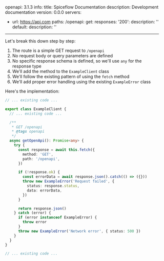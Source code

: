 openapi: 3.1.3
info:
  title: Spiceflow Documentation
  description: Development documentation
  version: 0.0.0
servers:
  - url: https://api.com
paths:
  /openapi:
    get:
      responses:
        '200':
          description: ''
        default:
          description: ''

---
Let's break this down step by step:

1. The route is a simple GET request to `/openapi`
2. No request body or query parameters are defined
3. No specific response schema is defined, so we'll use `any` for the response type
4. We'll add the method to the `ExampleClient` class
5. We'll follow the existing pattern of using the `fetch` method
6. We'll add proper error handling using the existing `ExampleError` class

Here's the implementation:

```typescript:client.ts
// ... existing code ...

export class ExampleClient {
  // ... existing code ...

  /**
   * GET /openapi
   * @tags openapi
   */
  async getOpenApi(): Promise<any> {
    try {
      const response = await this.fetch({
        method: 'GET',
        path: '/openapi',
      })

      if (!response.ok) {
        const errorData = await response.json().catch(() => ({}))
        throw new ExampleError('Request failed', {
          status: response.status,
          data: errorData,
        })
      }

      return response.json()
    } catch (error) {
      if (error instanceof ExampleError) {
        throw error
      }
      throw new ExampleError('Network error', { status: 500 })
    }
  }
}

// ... existing code ...
```